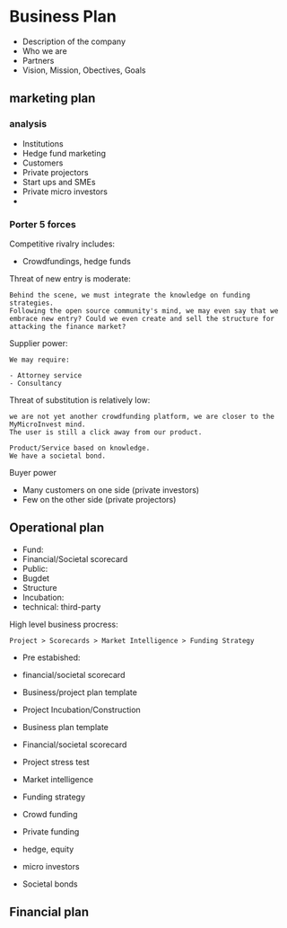 # Business Plan

- Description of the company
- Who we are
- Partners
- Vision, Mission, Obectives, Goals

## marketing plan

### analysis

- Institutions
- Hedge fund marketing
- Customers
 - Private projectors
 - Start ups and SMEs
 - Private micro investors
 - 

### Porter 5 forces

Competitive rivalry includes:

 - Crowdfundings, hedge funds

Threat of new entry is moderate:

	Behind the scene, we must integrate the knowledge on funding strategies.
	Following the open source community's mind, we may even say that we embrace new entry? Could we even create and sell the structure for attacking the finance market?

Supplier power:

	We may require:

	- Attorney service
	- Consultancy

Threat of substitution is relatively low:

	we are not yet another crowdfunding platform, we are closer to the MyMicroInvest mind.
	The user is still a click away from our product.

	Product/Service based on knowledge.
	We have a societal bond.

Buyer power

- Many customers on one side (private investors)
- Few on the other side (private projectors)




## Operational plan

- Fund: 
 - Financial/Societal scorecard
- Public:
 - Bugdet
 - Structure
- Incubation:
 - technical: third-party

 High level business procress:

 	Project > Scorecards > Market Intelligence > Funding Strategy

 - Pre estabished:
  - financial/societal scorecard
  - Business/project plan template

 - Project Incubation/Construction
  - Business plan template
 - Financial/societal scorecard
  - Project stress test
 - Market intelligence
 - Funding strategy
  - Crowd funding
  - Private funding
   - hedge, equity
   - micro investors
  - Societal bonds


## Financial plan
